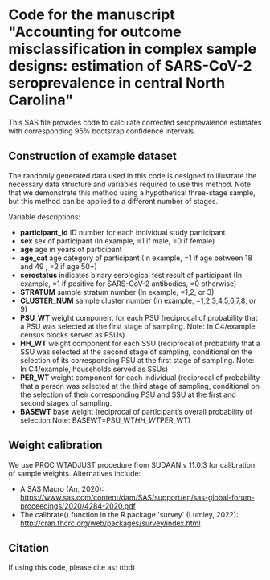 # Code for the manuscript "Accounting for outcome misclassification in complex sample designs: estimation of SARS-CoV-2 seroprevalence in central North Carolina"


This SAS file provides code to calculate corrected seroprevalence estimates with corresponding 95% bootstrap confidence intervals.


## Construction of example dataset
The randomly generated data used in this code is designed to illustrate the necessary data structure and variables required to use this method. Note that we demonstrate this method using a hypothetical three-stage sample, but this method can be applied to a different number of stages.

Variable descriptions:
- **participant_id** ID number for each individual study participant
- **sex** sex of participant (In example, =1 if male, =0 if female)
- **age** age in years of participant
- **age_cat** age category of participant (In example, =1 if age between 18 and 49 , =2 if age 50+)
- **serostatus** indicates binary serological test result of participant (In example, =1 if positive for SARS-CoV-2 antibodies, =0 otherwise)
- **STRATUM** sample stratum number (In example, =1,2, or 3)
- **CLUSTER_NUM** sample cluster number (In example, =1,2,3,4,5,6,7,8, or 9)
- **PSU_WT** weight component for each PSU (reciprocal of probability that a PSU was selected at the first stage of sampling. Note: In C4/example, census blocks served as PSUs)
- **HH_WT** weight component for each SSU (reciprocal of probability that a SSU was selected at the second stage of sampling, conditional on the selection of its corresponding PSU at the first stage of sampling. Note: In C4/example, households served as SSUs)
- **PER_WT** weight component for each individual (reciprocal of probability that a person was selected at the third stage of sampling, conditional on the selection of their corresponding PSU and SSU at the first and second stages of sampling.
- **BASEWT** base weight (reciprocal of participant’s overall probability of selection Note: BASEWT=PSU_WT*HH_WT*PER_WT)


## Weight calibration
We use PROC WTADJUST procedure from SUDAAN v 11.0.3 for calibration of sample weights. 
Alternatives include:
- A SAS Macro (An, 2020): https://www.sas.com/content/dam/SAS/support/en/sas-global-forum-proceedings/2020/4284-2020.pdf
- The calibrate() function in the R package 'survey' (Lumley, 2022): http://cran.fhcrc.org/web/packages/survey/index.html


## Citation
If using this code, please cite as:
(tbd)

